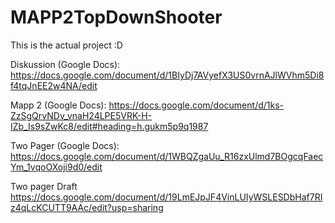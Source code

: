 # MAPP2TopDownShooter
This is the actual project :D

Diskussion (Google Docs): 
https://docs.google.com/document/d/1BIyDj7AVyefX3US0vrnAJlWVhm5Di8f4tqJnEE2w4NA/edit

Mapp 2 (Google Docs):
https://docs.google.com/document/d/1ks-ZzSgQrvNDv_vnaH24LPE5VRK-H-IZb_Is9sZwKc8/edit#heading=h.gukm5p9q1987 

Two Pager (Google Docs):
https://docs.google.com/document/d/1WBQZgaUu_R16zxUlmd7BOgcqFaecYm_1vqoOXoji9d0/edit

Two pager Draft
https://docs.google.com/document/d/19LmEJpJF4VinLUIyWSLESDbHaf7RIz4qLcKCUTT9AAc/edit?usp=sharing
